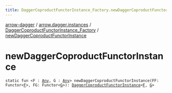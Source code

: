```yaml
---
title: DaggerCoproductFunctorInstance_Factory.newDaggerCoproductFunctorInstance - arrow-dagger
---
```


[arrow-dagger](../../index.html) / [arrow.dagger.instances](../index.html) / [DaggerCoproductFunctorInstance_Factory](index.html) / [newDaggerCoproductFunctorInstance](./new-dagger-coproduct-functor-instance.html)

# newDaggerCoproductFunctorInstance

`static fun <F : `[`Any`](https://kotlinlang.org/api/latest/jvm/stdlib/kotlin/-any/index.html)`, G : `[`Any`](https://kotlinlang.org/api/latest/jvm/stdlib/kotlin/-any/index.html)`> newDaggerCoproductFunctorInstance(FF: Functor<`[`F`](new-dagger-coproduct-functor-instance.html#F)`>, FG: Functor<`[`G`](new-dagger-coproduct-functor-instance.html#G)`>): `[`DaggerCoproductFunctorInstance`](../-dagger-coproduct-functor-instance/index.html)`<`[`F`](new-dagger-coproduct-functor-instance.html#F)`, `[`G`](new-dagger-coproduct-functor-instance.html#G)`>`
